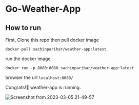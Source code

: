 # Go-Weather-App
## How to run
First, Clone this repo 
then
pull docker image
```
docker pull sachinparihar/weather-app:latest
```
run the docker image
```
docker run -p 8080:8080 sachinparihar/weather-app:latest
```
browser the url ```localhost:8080/ ```

Congrats!🎉 weather-app is running.

![Screenshot from 2023-03-05 21-49-57](https://user-images.githubusercontent.com/94243074/222972642-259773db-f9af-46ad-b998-edd522084459.png)
